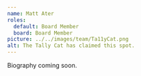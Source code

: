 ```yaml
---
name: Matt Ater
roles:
  default: Board Member
  board: Board Member
picture: ../../images/team/Ta11yCat.png
alt: The Tally Cat has claimed this spot.
---
```


Biography coming soon.
